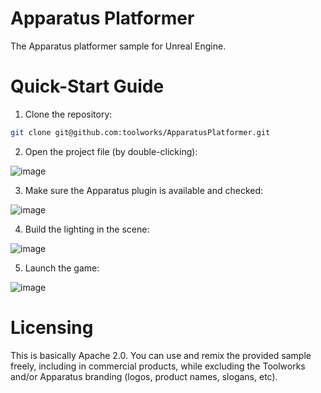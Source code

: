 # Apparatus Platformer
The Apparatus platformer sample for Unreal Engine.

# Quick-Start Guide

1. Clone the repository: 
```bash
git clone git@github.com:toolworks/ApparatusPlatformer.git
```
2. Open the project file (by double-clicking):

![image](https://user-images.githubusercontent.com/468323/113925784-18463200-97f4-11eb-9d5e-64caff3544b5.png)

3. Make sure the Apparatus plugin is available and checked:

![image](https://user-images.githubusercontent.com/468323/113926099-72df8e00-97f4-11eb-8ac7-78e231dd9530.png)

4. Build the lighting in the scene:

![image](https://user-images.githubusercontent.com/468323/113926170-87238b00-97f4-11eb-8363-ea964221ef73.png)

5. Launch the game:

![image](https://user-images.githubusercontent.com/468323/113926238-97d40100-97f4-11eb-9753-ef8c1c36db92.png)


# Licensing

This is basically Apache 2.0. You can use and remix the provided sample freely, including in commercial products, while excluding the Toolworks and/or Apparatus branding (logos, product names, slogans, etc).
